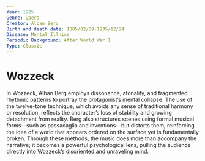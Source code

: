 ```yaml
---
Year: 1925
Genre: Opera
Creator: Alban Berg
Birth and death date: 1885/02/09-1935/12/24
Disease: Mental Illniss
Periodic Background: After World War 1
Type: Classic
---
```


# Wozzeck

In Wozzeck, Alban Berg employs dissonance, atonality, and fragmented rhythmic patterns to portray the protagonist’s mental collapse. The use of the twelve-tone technique, which avoids any sense of traditional harmony or resolution, reflects the character’s loss of stability and growing detachment from reality. Berg also structures scenes using formal musical forms—such as passacaglia and inventions—but distorts them, reinforcing the idea of a world that appears ordered on the surface yet is fundamentally broken. Through these methods, the music does more than accompany the narrative; it becomes a powerful psychological lens, pulling the audience directly into Wozzeck’s disoriented and unraveling mind.
